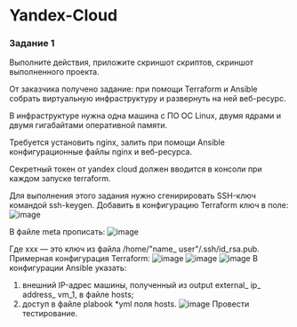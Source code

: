 # Yandex-Cloud

### Задание 1
Выполните действия, приложите скриншот скриптов, скриншот выполненного проекта.

От заказчика получено задание: при помощи Terraform и Ansible собрать виртуальную инфраструктуру и развернуть на ней веб-ресурс.

В инфраструктуре нужна одна машина с ПО ОС Linux, двумя ядрами и двумя гигабайтами оперативной памяти.

Требуется установить nginx, залить при помощи Ansible конфигурационные файлы nginx и веб-ресурса.

Секретный токен от yandex cloud должен вводится в консоли при каждом запуске terraform.

Для выполнения этого задания нужно сгенирировать SSH-ключ командой ssh-keygen. Добавить в конфигурацию Terraform ключ в поле:
 ![image](https://github.com/AnastasiyaEvsseva/Yandex-Cloud/assets/151757353/0b22b5ee-1f67-40d7-bec1-f87484f79cf6) 

 В файле meta прописать:
 ![image](https://github.com/AnastasiyaEvsseva/Yandex-Cloud/assets/151757353/c96f76f6-264a-4fec-8871-728164b7b7b4)

 Где xxx — это ключ из файла /home/"name_ user"/.ssh/id_rsa.pub. Примерная конфигурация Terraform:
 ![image](https://github.com/AnastasiyaEvsseva/Yandex-Cloud/assets/151757353/8ca6fdb9-7559-4fa5-8716-f619f2d636df) 
 ![image](https://github.com/AnastasiyaEvsseva/Yandex-Cloud/assets/151757353/0fb41214-0743-48f0-82b4-f61c82e6f3ea)
 ![image](https://github.com/AnastasiyaEvsseva/Yandex-Cloud/assets/151757353/3f29e362-c5e5-4ec9-84a1-f7fba3270937) 
 В конфигурации Ansible указать:

1. внешний IP-адрес машины, полученный из output external_ ip_ address_ vm_1, в файле hosts;
2. доступ в файле plabook *yml поля hosts.
![image](https://github.com/AnastasiyaEvsseva/Yandex-Cloud/assets/151757353/13b59321-e206-42b0-8526-94a32441fc57)
Провести тестирование.

   





